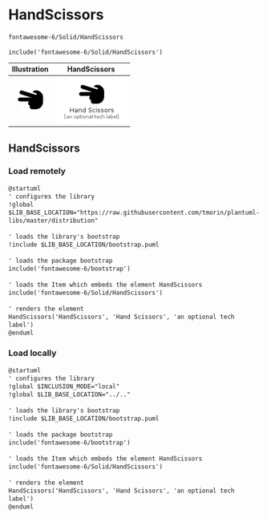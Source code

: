 # HandScissors


```text
fontawesome-6/Solid/HandScissors
```

```text
include('fontawesome-6/Solid/HandScissors')
```



| Illustration | HandScissors |
| :---: | :---: |
| ![illustration for Illustration](../../fontawesome-6/Solid/HandScissors.png) | ![illustration for HandScissors](../../fontawesome-6/Solid/HandScissors.Local.png) |




## HandScissors

### Load remotely
```plantuml
@startuml
' configures the library
!global $LIB_BASE_LOCATION="https://raw.githubusercontent.com/tmorin/plantuml-libs/master/distribution"

' loads the library's bootstrap
!include $LIB_BASE_LOCATION/bootstrap.puml

' loads the package bootstrap
include('fontawesome-6/bootstrap')

' loads the Item which embeds the element HandScissors
include('fontawesome-6/Solid/HandScissors')

' renders the element
HandScissors('HandScissors', 'Hand Scissors', 'an optional tech label')
@enduml
```

### Load locally
```plantuml
@startuml
' configures the library
!global $INCLUSION_MODE="local"
!global $LIB_BASE_LOCATION="../.."

' loads the library's bootstrap
!include $LIB_BASE_LOCATION/bootstrap.puml

' loads the package bootstrap
include('fontawesome-6/bootstrap')

' loads the Item which embeds the element HandScissors
include('fontawesome-6/Solid/HandScissors')

' renders the element
HandScissors('HandScissors', 'Hand Scissors', 'an optional tech label')
@enduml
```

